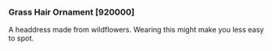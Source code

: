 ### Grass Hair Ornament [920000]

A headdress made from wildflowers. Wearing this might make you less easy to spot.